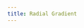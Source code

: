 ```yaml
---
title: Radial Gradient
---
```


<DarumaPlayer src='https://raw.githubusercontent.com/verygoodgraphics/resource/main/feature/fill__daruma/fill__radial_gradient.daruma' />
